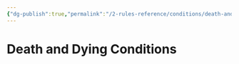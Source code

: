 ```yaml
---
{"dg-publish":true,"permalink":"/2-rules-reference/conditions/death-and-dying-conditions/death-and-dying-conditions/"}
---
```


# Death and Dying Conditions

